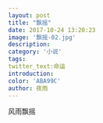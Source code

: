 ```yaml
---
layout: post
title: "飘摇"
date: 2017-10-24 13:20:23
image: '飘摇-02.jpg'
description:
category: '小说'
tags:
twitter_text:命运
introduction:
color: 'ABA99C'
author: 夜雨
---  
```


风雨飘摇